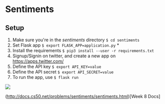 # Sentiments

## Setup
1. Make sure you're in the *sentiments* directory `$ cd sentiments`    
2. Set Flask app `$ export FLASK_APP=application.py`    *
3. Install the requirements `$ pip3 install --user -r requirements.txt`    
4. Signup/Signin on twitter, and create a new app on https://apps.twitter.com/        
5. Define the API key `$ export API_KEY=value`    
6. Define the API secret `$ export API_SECRET=value`    
7. To run the app, use `$ flask run`


![](http://i.imgur.com/7J4dRiK.png?raw=true)

(http://docs.cs50.net/problems/sentiments/sentiments.html)[Week 8 Docs]
